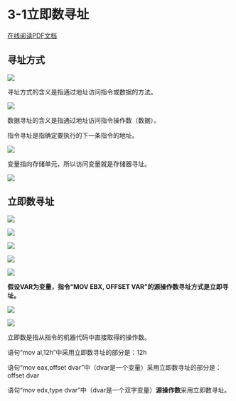 # 3-1立即数寻址

<!-- toc -->

<a href="https://rosefinch-midsummer.github.io/book/file/as/3-1.pdf" target="_blank">在线阅读PDF文档</a>

## 寻址方式

![](https://cdn.jsdelivr.net/gh/Rosefinch-Midsummer/MyImagesHost01/img/202310151420053.png)

寻址方式的含义是指通过地址访问指令或数据的方法。

![](https://cdn.jsdelivr.net/gh/Rosefinch-Midsummer/MyImagesHost01/img/202310151421972.png)

数据寻址的含义是指通过地址访问指令操作数（数据）。

指令寻址是指确定要执行的下一条指令的地址。

![](https://cdn.jsdelivr.net/gh/Rosefinch-Midsummer/MyImagesHost01/img/202310151423879.png)

变量指向存储单元，所以访问变量就是存储器寻址。

![](https://cdn.jsdelivr.net/gh/Rosefinch-Midsummer/MyImagesHost01/img/202310151424304.png)

## 立即数寻址

![](https://cdn.jsdelivr.net/gh/Rosefinch-Midsummer/MyImagesHost01/img/202310151426379.png)

![](https://cdn.jsdelivr.net/gh/Rosefinch-Midsummer/MyImagesHost01/img/202310151437244.png)

![](https://cdn.jsdelivr.net/gh/Rosefinch-Midsummer/MyImagesHost01/img/202310151437208.png)

![](https://cdn.jsdelivr.net/gh/Rosefinch-Midsummer/MyImagesHost01/img/202310151433086.png)

![](https://cdn.jsdelivr.net/gh/Rosefinch-Midsummer/MyImagesHost01/img/202310151438448.png)

**假设VAR为变量，指令“MOV EBX, OFFSET VAR”的源操作数寻址方式是立即寻址。**

![](https://cdn.jsdelivr.net/gh/Rosefinch-Midsummer/MyImagesHost01/img/202310151439346.png)

![](https://cdn.jsdelivr.net/gh/Rosefinch-Midsummer/MyImagesHost01/img/202310151439240.png)

立即数是指从指令的机器代码中直接取得的操作数。

语句“mov al,12h”中采用立即数寻址的部分是：12h

语句“mov eax,offset dvar”中（dvar是一个变量）采用立即数寻址的部分是：offset dvar

语句“mov edx,type dvar”中（dvar是一个双字变量）**源操作数**采用立即数寻址。





